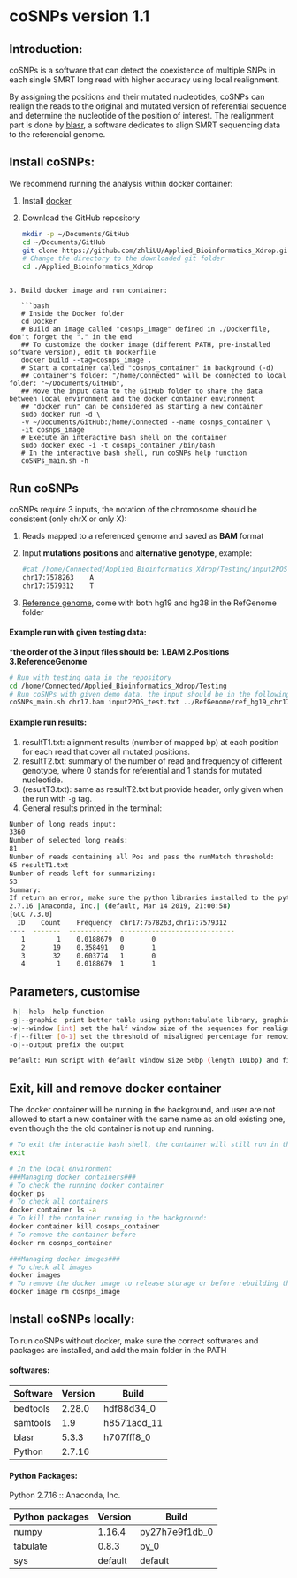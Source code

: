 # coSNPs version 1.1

## Introduction:

coSNPs is a software that can detect the coexistence of multiple SNPs in each single SMRT long read with higher accuracy using local realignment. 

By assigning the positions and their mutated nucleotides, coSNPs can realign the reads to the original and mutated version of referential sequence and determine the nucleotide of the position of interest. The realignment part is done by [blasr](https://github.com/PacificBiosciences/blasr), a software dedicates to align SMRT sequencing data to the referencial genome.

## Install coSNPs:

We recommend running the analysis within docker container:

1. Install [docker](https://docs.docker.com/)

2. Download the GitHub repository

   ```bash
   mkdir -p ~/Documents/GitHub
   cd ~/Documents/GitHub
   git clone https://github.com/zhliUU/Applied_Bioinformatics_Xdrop.git
   # Change the directory to the downloaded git folder
   cd ./Applied_Bioinformatics_Xdrop
```
   
3. Build docker image and run container:

   ```bash
   # Inside the Docker folder
   cd Docker
   # Build an image called "cosnps_image" defined in ./Dockerfile, don't forget the "." in the end
   ## To customize the docker image (different PATH, pre-installed software version), edit th Dockerfile
   docker build --tag=cosnps_image .
   # Start a container called "cosnps_container" in background (-d)
   ## Container's folder: "/home/Connected" will be connected to local folder: "~/Documents/GitHub", 
   ## Move the input data to the GitHub folder to share the data between local environment and the docker container environment
   ## "docker run" can be considered as starting a new container 
   sudo docker run -d \
   -v ~/Documents/GitHub:/home/Connected --name cosnps_container \
   -it cosnps_image
   # Execute an interactive bash shell on the container
   sudo docker exec -i -t cosnps_container /bin/bash
   # In the interactive bash shell, run coSNPs help function
   coSNPs_main.sh -h
   ```

## Run coSNPs

coSNPs require 3 inputs, the notation of the chromosome should be consistent (only chrX or only X):

1. Reads mapped to a referenced genome and saved as **BAM** format

2. Input **mutations positions** and **alternative genotype**, example:

   ```bash
   #cat /home/Connected/Applied_Bioinformatics_Xdrop/Testing/input2POS_test.txt
   chr17:7578263	A
   chr17:7579312	T
   ```

3. [Reference genome](https://github.com/zhliUU/Applied_Bioinformatics_Xdrop/tree/Deliverable/RefGenome), come with both hg19 and hg38 in the RefGenome folder

#### Example run with given testing data:

***the order of the 3 input files should be: 1.BAM 2.Positions 3.ReferenceGenome**

```bash
# Run with testing data in the repository
cd /home/Connected/Applied_Bioinformatics_Xdrop/Testing
# Run coSNPs with given demo data, the input should be in the following order: BAM, Positions, Ref_genome
coSNPs_main.sh chr17.bam input2POS_test.txt ../RefGenome/ref_hg19_chr17.fasta -g
```

#### Example run results:

1. resultT1.txt: alignment results (number of mapped bp) at each position for each read that cover all mutated positions.
2. resultT2.txt: summary of the number of read and frequency of different genotype, where 0 stands for referential and 1 stands for mutated nucleotide.
3. (resultT3.txt): same as resultT2.txt but provide header, only given when the run with `-g` tag.
4. General results printed in the terminal:

```bash
Number of long reads input:
3360
Number of selected long reads:
81
Number of reads containing all Pos and pass the numMatch threshold:
65 resultT1.txt
Number of reads left for summarizing:
53
Summary:
If return an error, make sure the python libraries installed to the python version list below!
2.7.16 |Anaconda, Inc.| (default, Mar 14 2019, 21:00:58) 
[GCC 7.3.0]
  ID    Count    Frequency  chr17:7578263,chr17:7579312
----  -------  -----------  -----------------------------
   1        1    0.0188679  0		0
   2       19    0.358491   0		1
   3       32    0.603774   1		0
   4        1    0.0188679  1		1
```

## Parameters, customise

```bash
-h|--help  help function
-g|--graphic  print better table using python:tabulate library, graphical output(future development)
-w|--window [int] set the half window size of the sequences for realignment, default value is 50 bp
-f|--filter [0-1] set the threshold of misaligned percentage for removing bad alignments, default value 0.8
-o|--output prefix the output

Default: Run script with default window size 50bp (length 101bp) and filter Threshold 0.8
```

## Exit, kill and remove docker container

The docker container will be running in the background, and user are not allowed to start a new container with the same name as an old existing one, even though the the old container is not up and running.

```bash
# To exit the interactie bash shell, the container will still run in the background
exit

# In the local environment
###Managing docker containers###
# To check the running docker container
docker ps
# To check all containers
docker container ls -a
# To kill the container running in the background:
docker container kill cosnps_container
# To remove the container before 
docker rm cosnps_container

###Managing docker images###
# To check all images
docker images
# To remove the docker image to release storage or before rebuilding the image
docker image rm cosnps_image
```

## Install coSNPs locally:

To run coSNPs without docker, make sure the correct softwares and packages are installed, and add the main folder in the PATH

#### softwares:

| Software | Version | Build       |
| -------- | ------- | ----------- |
| bedtools | 2.28.0  | hdf88d34_0  |
| samtools | 1.9     | h8571acd_11 |
| blasr    | 5.3.3   | h707fff8_0  |
| Python   | 2.7.16  |             |

#### Python Packages:

Python 2.7.16 :: Anaconda, Inc.

| Python packages | Version | Build          |
| --------------- | ------- | -------------- |
| numpy           | 1.16.4  | py27h7e9f1db_0 |
| tabulate        | 0.8.3   | py_0           |
| sys             | default | default        |

#### 